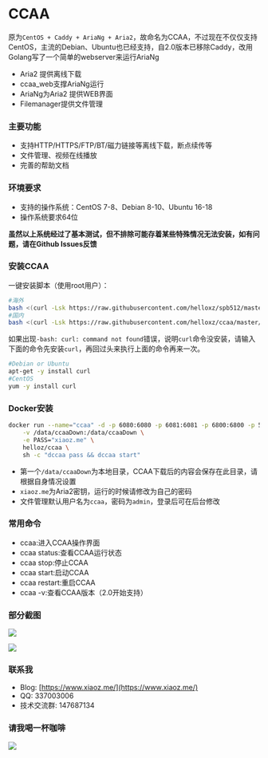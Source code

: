 # CCAA

原为`CentOS + Caddy + AriaNg + Aria2`，故命名为CCAA，不过现在不仅仅支持CentOS，主流的Debian、Ubuntu也已经支持，自2.0版本已移除Caddy，改用Golang写了一个简单的webserver来运行AriaNg

- Aria2 提供离线下载
- ccaa_web支撑AriaNg运行
- AriaNg为Aria2 提供WEB界面
- Filemanager提供文件管理

### 主要功能

* 支持HTTP/HTTPS/FTP/BT/磁力链接等离线下载，断点续传等
* 文件管理、视频在线播放
* 完善的帮助文档

### 环境要求

* 支持的操作系统：CentOS 7-8、Debian 8-10、Ubuntu 16-18
* 操作系统要求64位

**虽然以上系统经过了基本测试，但不排除可能存着某些特殊情况无法安装，如有问题，请在Github Issues反馈**

### 安装CCAA

一键安装脚本（使用root用户）：
```bash
#海外
bash <(curl -Lsk https://raw.githubusercontent.com/helloxz/spb512/master/ccaa.sh)
#国内
bash <(curl -Lsk https://raw.githubusercontent.com/helloxz/ccaa/master/ccaa.sh) cdn
```
如果出现`-bash: curl: command not found`错误，说明`curl`命令没安装，请输入下面的命令先安装`curl`，再回过头来执行上面的命令再来一次。

```bash
#Debian or Ubuntu
apt-get -y install curl
#CentOS
yum -y install curl
```

### Docker安装
```bash
docker run --name="ccaa" -d -p 6080:6080 -p 6081:6081 -p 6800:6800 -p 51413:51413 \
    -v /data/ccaaDown:/data/ccaaDown \
    -e PASS="xiaoz.me" \
    helloz/ccaa \
    sh -c "dccaa pass && dccaa start"
```

* 第一个`/data/ccaaDown`为本地目录，CCAA下载后的内容会保存在此目录，请根据自身情况设置
* `xiaoz.me`为Aria2密钥，运行的时候请修改为自己的密码
* 文件管理默认用户名为`ccaa`，密码为`admin`，登录后可在后台修改


### 常用命令

* ccaa:进入CCAA操作界面
* ccaa status:查看CCAA运行状态
* ccaa stop:停止CCAA
* ccaa start:启动CCAA
* ccaa restart:重启CCAA
* ccaa -v:查看CCAA版本（2.0开始支持）

### 部分截图

![](https://imgurl.org/upload/1810/e8bf5842058b46c5.png)

![](https://imgurl.org/upload/1810/1180fb03eb3117ce.png)

### 联系我

* Blog: [https://www.xiaoz.me/](https://www.xiaoz.me/)
* QQ: 337003006
* 技术交流群: 147687134

### 请我喝一杯咖啡

![](https://imgurl.org/upload/1712/cb349aa4a1b95997.png)